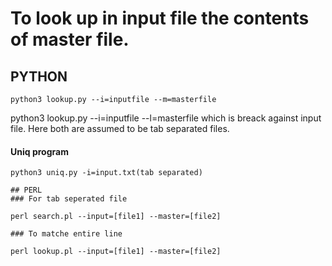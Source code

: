 # To look up in input file the contents of master file.
## PYTHON

```
python3 lookup.py --i=inputfile --m=masterfile
```
python3 lookup.py --i=inputfile --l=masterfile which is breack against input file.
Here both are assumed to be tab separated files.

#### Uniq program
```
python3 uniq.py -i=input.txt(tab separated)

## PERL
### For tab seperated file

```
	perl search.pl --input=[file1] --master=[file2]
```
### To matche entire line
```
	perl lookup.pl --input=[file1] --master=[file2]
```
